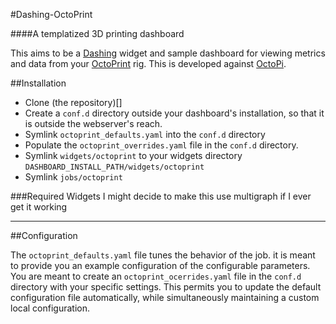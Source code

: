 #Dashing-OctoPrint

####A templatized 3D printing dashboard

This aims to be a [Dashing](http://shopify.github.io/dashing/#overview) widget and sample dashboard for viewing metrics and data from your [OctoPrint](http://octoprint.org) rig. This is developed against [OctoPi](https://github.com/guysoft/OctoPi).

##Installation

-	Clone (the repository)[]
-	Create a `conf.d` directory outside your dashboard's installation, so that it is outside the webserver's reach.
-	Symlink `octoprint_defaults.yaml` into the `conf.d` directory
-	Populate the `octoprint_overrides.yaml` file in the `conf.d` directory.
-	Symlink `widgets/octoprint` to your widgets directory `DASHBOARD_INSTALL_PATH/widgets/octoprint`
-	Symlink `jobs/octoprint`

###Required Widgets I might decide to make this use multigraph if I ever get it working

---

##Configuration

The `octoprint_defaults.yaml` file tunes the behavior of the job. it is meant to provide you an example configuration of the configurable parameters. You are meant to create an `octoprint_ocerrides.yaml` file in the `conf.d` directory with your specific settings. This permits you to update the default configuration file automatically, while simultaneously maintaining a custom local configuration.
